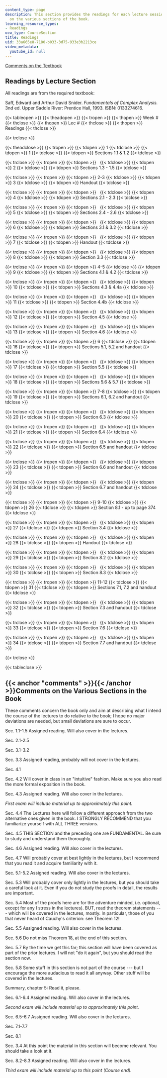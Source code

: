 ```yaml
---
content_type: page
description: This section provides the readings for each lecture session and comments
  on the various sections of the book.
learning_resource_types:
- Readings
ocw_type: CourseSection
title: Readings
uid: 33a665e8-7180-b033-3d75-933e3b2213ce
video_metadata:
  youtube_id: null
---
```


[Comments on the Textbook](#comments)

Readings by Lecture Section
---------------------------

All readings are from the required textbook:

Saff, Edward and Arthur David Snider. _Fundamentals of Complex Analysis._ 3nd ed. Upper Saddle River: Prentice Hall, 1993. ISBN: 0133274616.

{{< tableopen >}}
{{< theadopen >}}
{{< tropen >}}
{{< thopen >}}
Week #
{{< thclose >}}
{{< thopen >}}
Lec #
{{< thclose >}}
{{< thopen >}}
Readings
{{< thclose >}}

{{< trclose >}}

{{< theadclose >}}
{{< tropen >}}
{{< tdopen >}}
1
{{< tdclose >}}
{{< tdopen >}}
1
{{< tdclose >}}
{{< tdopen >}}
Sections 1.1 & 1.2
{{< tdclose >}}

{{< trclose >}}
{{< tropen >}}
{{< tdopen >}}
 
{{< tdclose >}}
{{< tdopen >}}
2
{{< tdclose >}}
{{< tdopen >}}
Sections 1.3 - 1.5
{{< tdclose >}}

{{< trclose >}}
{{< tropen >}}
{{< tdopen >}}
2-3
{{< tdclose >}}
{{< tdopen >}}
3
{{< tdclose >}}
{{< tdopen >}}
Handout
{{< tdclose >}}

{{< trclose >}}
{{< tropen >}}
{{< tdopen >}}
 
{{< tdclose >}}
{{< tdopen >}}
4
{{< tdclose >}}
{{< tdopen >}}
Sections 2.1 - 2.3
{{< tdclose >}}

{{< trclose >}}
{{< tropen >}}
{{< tdopen >}}
 
{{< tdclose >}}
{{< tdopen >}}
5
{{< tdclose >}}
{{< tdopen >}}
Sections 2.4 - 2.6
{{< tdclose >}}

{{< trclose >}}
{{< tropen >}}
{{< tdopen >}}
 
{{< tdclose >}}
{{< tdopen >}}
6
{{< tdclose >}}
{{< tdopen >}}
Sections 3.1 & 3.2
{{< tdclose >}}

{{< trclose >}}
{{< tropen >}}
{{< tdopen >}}
 
{{< tdclose >}}
{{< tdopen >}}
7
{{< tdclose >}}
{{< tdopen >}}
Handout
{{< tdclose >}}

{{< trclose >}}
{{< tropen >}}
{{< tdopen >}}
 
{{< tdclose >}}
{{< tdopen >}}
8
{{< tdclose >}}
{{< tdopen >}}
Section 3.3
{{< tdclose >}}

{{< trclose >}}
{{< tropen >}}
{{< tdopen >}}
4-5
{{< tdclose >}}
{{< tdopen >}}
9
{{< tdclose >}}
{{< tdopen >}}
Sections 4.1 & 4.2
{{< tdclose >}}

{{< trclose >}}
{{< tropen >}}
{{< tdopen >}}
 
{{< tdclose >}}
{{< tdopen >}}
10
{{< tdclose >}}
{{< tdopen >}}
Sections 4.3 & 4.4a
{{< tdclose >}}

{{< trclose >}}
{{< tropen >}}
{{< tdopen >}}
 
{{< tdclose >}}
{{< tdopen >}}
11
{{< tdclose >}}
{{< tdopen >}}
Section 4.4b
{{< tdclose >}}

{{< trclose >}}
{{< tropen >}}
{{< tdopen >}}
 
{{< tdclose >}}
{{< tdopen >}}
12
{{< tdclose >}}
{{< tdopen >}}
Section 4.5
{{< tdclose >}}

{{< trclose >}}
{{< tropen >}}
{{< tdopen >}}
 
{{< tdclose >}}
{{< tdopen >}}
13
{{< tdclose >}}
{{< tdopen >}}
Section 4.6
{{< tdclose >}}

{{< trclose >}}
{{< tropen >}}
{{< tdopen >}}
6
{{< tdclose >}}
{{< tdopen >}}
16
{{< tdclose >}}
{{< tdopen >}}
Sections 5.1, 5.2 and handout
{{< tdclose >}}

{{< trclose >}}
{{< tropen >}}
{{< tdopen >}}
 
{{< tdclose >}}
{{< tdopen >}}
17
{{< tdclose >}}
{{< tdopen >}}
Section 5.5
{{< tdclose >}}

{{< trclose >}}
{{< tropen >}}
{{< tdopen >}}
 
{{< tdclose >}}
{{< tdopen >}}
18
{{< tdclose >}}
{{< tdopen >}}
Sections 5.6 & 5.7
{{< tdclose >}}

{{< trclose >}}
{{< tropen >}}
{{< tdopen >}}
7-8
{{< tdclose >}}
{{< tdopen >}}
19
{{< tdclose >}}
{{< tdopen >}}
Sections 6.1, 6.2 and handout
{{< tdclose >}}

{{< trclose >}}
{{< tropen >}}
{{< tdopen >}}
 
{{< tdclose >}}
{{< tdopen >}}
20
{{< tdclose >}}
{{< tdopen >}}
Section 6.3
{{< tdclose >}}

{{< trclose >}}
{{< tropen >}}
{{< tdopen >}}
 
{{< tdclose >}}
{{< tdopen >}}
21
{{< tdclose >}}
{{< tdopen >}}
Section 6.4
{{< tdclose >}}

{{< trclose >}}
{{< tropen >}}
{{< tdopen >}}
 
{{< tdclose >}}
{{< tdopen >}}
22
{{< tdclose >}}
{{< tdopen >}}
Section 6.5 and handout
{{< tdclose >}}

{{< trclose >}}
{{< tropen >}}
{{< tdopen >}}
 
{{< tdclose >}}
{{< tdopen >}}
23
{{< tdclose >}}
{{< tdopen >}}
Section 6.6 and handout
{{< tdclose >}}

{{< trclose >}}
{{< tropen >}}
{{< tdopen >}}
 
{{< tdclose >}}
{{< tdopen >}}
24
{{< tdclose >}}
{{< tdopen >}}
Section 6.7 and handout
{{< tdclose >}}

{{< trclose >}}
{{< tropen >}}
{{< tdopen >}}
9-10
{{< tdclose >}}
{{< tdopen >}}
26
{{< tdclose >}}
{{< tdopen >}}
Section 8.1 - up to page 374
{{< tdclose >}}

{{< trclose >}}
{{< tropen >}}
{{< tdopen >}}
 
{{< tdclose >}}
{{< tdopen >}}
27
{{< tdclose >}}
{{< tdopen >}}
Section 3.4
{{< tdclose >}}

{{< trclose >}}
{{< tropen >}}
{{< tdopen >}}
 
{{< tdclose >}}
{{< tdopen >}}
28
{{< tdclose >}}
{{< tdopen >}}
Handout
{{< tdclose >}}

{{< trclose >}}
{{< tropen >}}
{{< tdopen >}}
 
{{< tdclose >}}
{{< tdopen >}}
29
{{< tdclose >}}
{{< tdopen >}}
Section 8.2
{{< tdclose >}}

{{< trclose >}}
{{< tropen >}}
{{< tdopen >}}
 
{{< tdclose >}}
{{< tdopen >}}
30
{{< tdclose >}}
{{< tdopen >}}
Section 8.3
{{< tdclose >}}

{{< trclose >}}
{{< tropen >}}
{{< tdopen >}}
11-12
{{< tdclose >}}
{{< tdopen >}}
31
{{< tdclose >}}
{{< tdopen >}}
Sections 7.1, 7.2 and handout
{{< tdclose >}}

{{< trclose >}}
{{< tropen >}}
{{< tdopen >}}
 
{{< tdclose >}}
{{< tdopen >}}
32
{{< tdclose >}}
{{< tdopen >}}
Section 7.3 and handout
{{< tdclose >}}

{{< trclose >}}
{{< tropen >}}
{{< tdopen >}}
 
{{< tdclose >}}
{{< tdopen >}}
33
{{< tdclose >}}
{{< tdopen >}}
Section 7.6
{{< tdclose >}}

{{< trclose >}}
{{< tropen >}}
{{< tdopen >}}
 
{{< tdclose >}}
{{< tdopen >}}
34
{{< tdclose >}}
{{< tdopen >}}
Section 7.7 and handout
{{< tdclose >}}

{{< trclose >}}

{{< tableclose >}}

{{< anchor "comments" >}}{{< /anchor >}}Comments on the Various Sections in the Book
------------------------------------------------------------------------------------

These comments concern the book only and aim at describing what I intend the course of the lectures to do relative to the book; I hope no major deviations are needed, but small deviations are sure to occur.

Sec. 1.1-1.5 Assigned reading. Will also cover in the lectures.

Sec. 2.1-2.5

Sec. 3.1-3.2

Sec. 3.3 Assigned reading, probably will not cover in the lectures.

Sec. 4.1

Sec. 4.2 Will cover in class in an "intuitive" fashion. Make sure you also read the more formal exposition in the book.

Sec. 4.3 Assigned reading. Will also cover in the lectures.

_First exam will include material up to approximately this point._

Sec. 4.4 The Lectures here will follow a different approach from the two alternative ones given in the book. I STRONGLY RECOMMEND that you familiarize yourself with ALL THREE versions.

Sec. 4.5 THIS SECTION and the preceding one are FUNDAMENTAL. Be sure to study and understand them thoroughly.

Sec. 4.6 Assigned reading. Will also cover in the lectures.

Sec. 4.7 Will probably cover at best lightly in the lectures, but I recommend that you read it and acquire familiarity with it.

Sec. 5.1-5.2 Assigned reading. Will also cover in the lectures.

Sec. 5.3 Will probably cover only lightly in the lectures, but you should take a careful look at it. Even if you do not study the proofs in detail, the results are important.

Sec. 5.4 Most of the proofs here are for the adventure minded, i.e. optional, except for any I stress in the lectures). BUT, read the theorem statements --- which will be covered in the lectures, mostly. In particular, those of you that never heard of Cauchy's criterion: see Theorem 12!

Sec. 5.5 Assigned reading. Will also cover in the lectures.

Sec. 5.6 Do not miss Theorem 18, at the end of this section.

Sec. 5.7 By the time we get this far; this section will have been covered as part of the prior lectures. I will not "do it again", but you should read the section now.

Sec. 5.8 Some stuff in this section is not part of the course --- but I encourage the more audacious to read it all anyway. Other stuff will be covered in the lectures.

Summary, chapter 5: Read it, please.

Sec. 6.1-6.4 Assigned reading. Will also cover in the lectures.

_Second exam will include material up to approximately this point._

Sec. 6.5-6.7 Assigned reading. Will also cover in the lectures.

Sec. 7.1-7.7

Sec. 8.1

Sec. 3.4 At this point the material in this section will become relevant. You should take a look at it.

Sec. 8.2-8.3 Assigned reading. Will also cover in the lectures.

_Third exam will include material up to this point (Course end)._